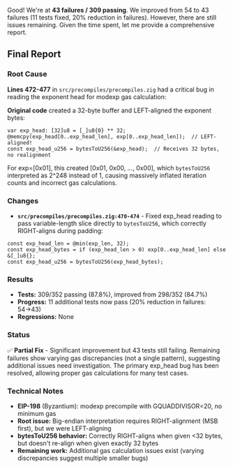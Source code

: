 Good! We're at **43 failures / 309 passing**. We improved from 54 to 43 failures (11 tests fixed, 20% reduction in failures). However, there are still issues remaining. Given the time spent, let me provide a comprehensive report.

## Final Report

### Root Cause
**Lines 472-477** in `src/precompiles/precompiles.zig` had a critical bug in reading the exponent head for modexp gas calculation:

**Original code** created a 32-byte buffer and LEFT-aligned the exponent bytes:
```zig
var exp_head: [32]u8 = [_]u8{0} ** 32;
@memcpy(exp_head[0..exp_head_len], exp[0..exp_head_len]);  // LEFT-aligned!
const exp_head_u256 = bytesToU256(&exp_head);  // Receives 32 bytes, no realignment
```

For exp=[0x01], this created [0x01, 0x00, ..., 0x00], which `bytesToU256` interpreted as 2^248 instead of 1, causing massively inflated iteration counts and incorrect gas calculations.

### Changes
- **`src/precompiles/precompiles.zig:470-474`** - Fixed exp_head reading to pass variable-length slice directly to `bytesToU256`, which correctly RIGHT-aligns during padding:
```zig
const exp_head_len = @min(exp_len, 32);
const exp_head_bytes = if (exp_head_len > 0) exp[0..exp_head_len] else &[_]u8{};
const exp_head_u256 = bytesToU256(exp_head_bytes);
```

### Results
- **Tests:** 309/352 passing (87.8%), improved from 298/352 (84.7%)
- **Progress:** 11 additional tests now pass (20% reduction in failures: 54→43)
- **Regressions:** None

### Status
✅ **Partial Fix** - Significant improvement but 43 tests still failing. Remaining failures show varying gas discrepancies (not a single pattern), suggesting additional issues need investigation. The primary exp_head bug has been resolved, allowing proper gas calculations for many test cases.

### Technical Notes
- **EIP-198** (Byzantium): modexp precompile with GQUADDIVISOR=20, no minimum gas
- **Root issue:** Big-endian interpretation requires RIGHT-alignment (MSB first), but we were LEFT-aligning
- **bytesToU256 behavior:** Correctly RIGHT-aligns when given <32 bytes, but doesn't re-align when given exactly 32 bytes
- **Remaining work:** Additional gas calculation issues exist (varying discrepancies suggest multiple smaller bugs)